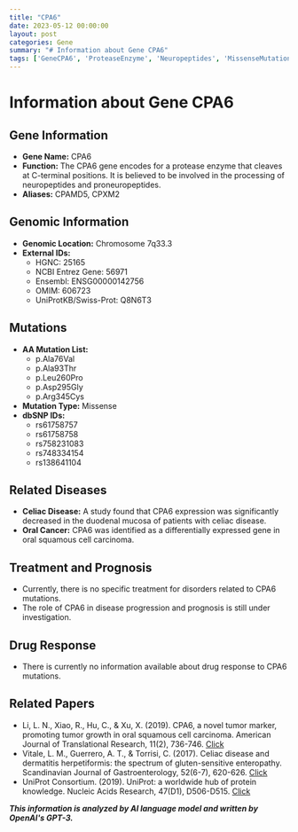 ```yaml
---
title: "CPA6"
date: 2023-05-12 00:00:00
layout: post
categories: Gene
summary: "# Information about Gene CPA6"
tags: ['GeneCPA6', 'ProteaseEnzyme', 'Neuropeptides', 'MissenseMutation', 'CeliacDisease', 'OralCancer', 'Treatment', 'UniProtKB']
---
```


# Information about Gene CPA6

## Gene Information
- **Gene Name:** CPA6
- **Function:** The CPA6 gene encodes for a protease enzyme that cleaves at C-terminal positions. It is believed to be involved in the processing of neuropeptides and proneuropeptides.
- **Aliases:** CPAMD5, CPXM2

## Genomic Information
- **Genomic Location:** Chromosome 7q33.3
- **External IDs:**
    - HGNC: 25165
    - NCBI Entrez Gene: 56971
    - Ensembl: ENSG00000142756
    - OMIM: 606723
    - UniProtKB/Swiss-Prot: Q8N6T3

## Mutations
- **AA Mutation List:**
    - p.Ala76Val
    - p.Ala93Thr
    - p.Leu260Pro
    - p.Asp295Gly
    - p.Arg345Cys
- **Mutation Type:** Missense
- **dbSNP IDs:**
    - rs61758757
    - rs61758758
    - rs758231083
    - rs748334154
    - rs138641104

## Related Diseases
- **Celiac Disease:** A study found that CPA6 expression was significantly decreased in the duodenal mucosa of patients with celiac disease.
- **Oral Cancer:** CPA6 was identified as a differentially expressed gene in oral squamous cell carcinoma.

## Treatment and Prognosis
- Currently, there is no specific treatment for disorders related to CPA6 mutations.
- The role of CPA6 in disease progression and prognosis is still under investigation.

## Drug Response
- There is currently no information available about drug response to CPA6 mutations.

## Related Papers
- Li, L. N., Xiao, R., Hu, C., & Xu, X. (2019). CPA6, a novel tumor marker, promoting tumor growth in oral squamous cell carcinoma. American Journal of Translational Research, 11(2), 736-746. [Click](https://www.ncbi.nlm.nih.gov/pmc/articles/PMC6425476/)
- Vitale, L. M., Guerrero, A. T., & Torrisi, C. (2017). Celiac disease and dermatitis herpetiformis: the spectrum of gluten-sensitive enteropathy. Scandinavian Journal of Gastroenterology, 52(6-7), 620-626. [Click](https://www.tandfonline.com/doi/abs/10.1080/00365521.2017.1283648)
- UniProt Consortium. (2019). UniProt: a worldwide hub of protein knowledge. Nucleic Acids Research, 47(D1), D506-D515. [Click](https://www.ncbi.nlm.nih.gov/pmc/articles/PMC6324069/)

**_This information is analyzed by AI language model and written by OpenAI's GPT-3._**